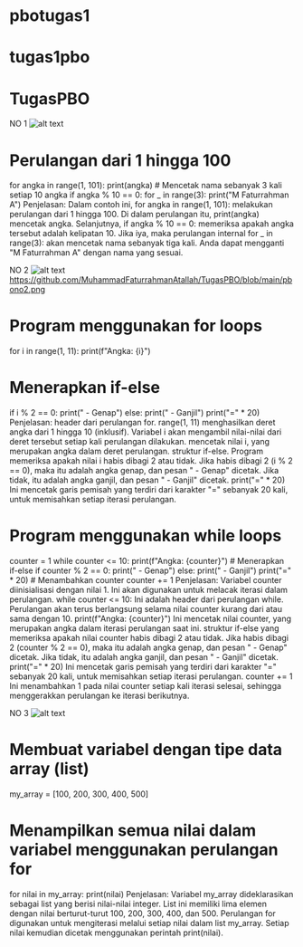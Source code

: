 # pbotugas1
# tugas1pbo

# TugasPBO
NO 1
![alt text](https://github.com/MuhammadFaturrahmanAtallah/tugas1pbo/blob/main/pbono1.png)
# Perulangan dari 1 hingga 100
for angka in range(1, 101):
    print(angka)
    # Mencetak nama sebanyak 3 kali setiap 10 angka
    if angka % 10 == 0:
        for _ in range(3):
            print("M Faturrahman A")
Penjelasan:
Dalam contoh ini, for angka in range(1, 101): melakukan perulangan dari 1 hingga 100. Di dalam perulangan itu, print(angka) mencetak angka. Selanjutnya, if angka % 10 == 0: memeriksa apakah angka tersebut adalah kelipatan 10. Jika iya, maka perulangan internal for _ in range(3): akan mencetak nama sebanyak tiga kali. Anda dapat mengganti "M Faturrahman A" dengan nama yang sesuai.


NO 2
![alt text](https://github.com/MuhammadFaturrahmanAtallah/TugasPBO/blob/main/pbono2.png)
https://github.com/MuhammadFaturrahmanAtallah/TugasPBO/blob/main/pbono2.png
# Program menggunakan for loops
for i in range(1, 11):
    print(f"Angka: {i}")
 # Menerapkan if-else
if i % 2 == 0:
        print(" - Genap")
    else:
        print(" - Ganjil")
        print("=" * 20)
Penjelasan:
header dari perulangan for. range(1, 11) menghasilkan deret angka dari 1 hingga 10 (inklusif). Variabel i akan mengambil nilai-nilai dari deret tersebut setiap kali perulangan dilakukan.
mencetak nilai i, yang merupakan angka dalam deret perulangan.
struktur if-else. Program memeriksa apakah nilai i habis dibagi 2 atau tidak. Jika habis dibagi 2 (i % 2 == 0), maka itu adalah angka genap, dan pesan " - Genap" dicetak. Jika tidak, itu adalah angka ganjil, dan pesan " - Ganjil" dicetak.
print("=" * 20) Ini mencetak garis pemisah yang terdiri dari karakter "=" sebanyak 20 kali, untuk memisahkan setiap iterasi perulangan.

# Program menggunakan while loops
counter = 1
while counter <= 10:
    print(f"Angka: {counter}")
    # Menerapkan if-else
    if counter % 2 == 0:
        print(" - Genap")
    else:
        print(" - Ganjil")
    print("=" * 20)
    # Menambahkan counter
    counter += 1
Penjelasan:
Variabel counter diinisialisasi dengan nilai 1. Ini akan digunakan untuk melacak iterasi dalam perulangan.
while counter <= 10: Ini adalah header dari perulangan while. Perulangan akan terus berlangsung selama nilai counter kurang dari atau sama dengan 10.
print(f"Angka: {counter}") Ini mencetak nilai counter, yang merupakan angka dalam iterasi perulangan saat ini.
struktur if-else yang memeriksa apakah nilai counter habis dibagi 2 atau tidak. Jika habis dibagi 2 (counter % 2 == 0), maka itu adalah angka genap, dan pesan " - Genap" dicetak. Jika tidak, itu adalah angka ganjil, dan pesan " - Ganjil" dicetak.
print("=" * 20) Ini mencetak garis pemisah yang terdiri dari karakter "=" sebanyak 20 kali, untuk memisahkan setiap iterasi perulangan.
counter += 1 Ini menambahkan 1 pada nilai counter setiap kali iterasi selesai, sehingga menggerakkan perulangan ke iterasi berikutnya.


NO 3
![alt text](https://github.com/MuhammadFaturrahmanAtallah/TugasPBO/blob/main/pbono3.png)
# Membuat variabel dengan tipe data array (list)
my_array = [100, 200, 300, 400, 500]

# Menampilkan semua nilai dalam variabel menggunakan perulangan for
for nilai in my_array:
    print(nilai)
Penjelasan:
Variabel my_array dideklarasikan sebagai list yang berisi nilai-nilai integer. List ini memiliki lima elemen dengan nilai berturut-turut 100, 200, 300, 400, dan 500.
Perulangan for digunakan untuk mengiterasi melalui setiap nilai dalam list my_array. Setiap nilai kemudian dicetak menggunakan perintah print(nilai).
